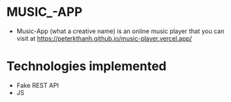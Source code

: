 # MUSIC_-APP 
- Music-App (what a creative name) is an online music player that you can visit at https://peterkthanh.github.io/music-player.vercel.app/


# Technologies implemented
- Fake REST API
- JS
